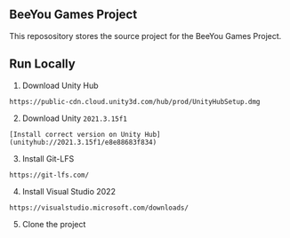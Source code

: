 ## BeeYou Games Project

This reposository stores the source project for the BeeYou Games Project.

## Run Locally

1. Download Unity Hub 

```
https://public-cdn.cloud.unity3d.com/hub/prod/UnityHubSetup.dmg
```

2. Download Unity `2021.3.15f1`

```
[Install correct version on Unity Hub](unityhub://2021.3.15f1/e8e88683f834)
```

3. Install Git-LFS

```
https://git-lfs.com/
```

4. Install Visual Studio 2022

```
https://visualstudio.microsoft.com/downloads/
```

5. Clone the project